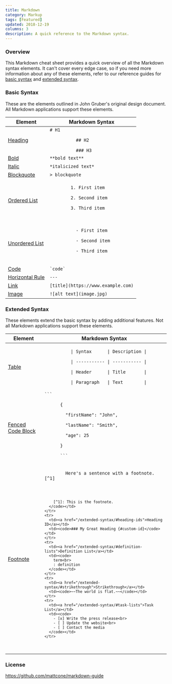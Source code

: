 ```yaml
---
title: Markdown
category: Markup
tags: [Featured]
updated: 2018-12-19
columns: 3
description: A quick reference to the Markdown syntax.
---
```


### Overview

This Markdown cheat sheet provides a quick overview of all the Markdown syntax elements. It can't cover every edge case, so if you need more information about any of these elements, refer to our reference guides for [basic syntax](/basic-syntax) and [extended syntax](/extended-syntax).

### Basic Syntax

These are the elements outlined in John Gruber's original design document. All Markdown applications support these elements.

<table class="table table-bordered">
  <thead class="thead-light">
    <tr>
      <th>Element</th>
      <th>Markdown Syntax</th>
    </tr>
  </thead>
  <tbody>
    <tr>
      <td><a href="/basic-syntax/#headings">Heading</a></td>
      <td><code># H1<br>
          ## H2<br>
          ### H3</code></td>
    </tr>
    <tr>
      <td><a href="/basic-syntax/#bold">Bold</a></td>
      <td><code>**bold text**</code></td>
    </tr>
    <tr>
      <td><a href="/basic-syntax/#italic">Italic</a></td>
      <td><code>*italicized text*</code></td>
    </tr>
    <tr>
      <td><a href="/basic-syntax/#blockquotes-1">Blockquote</a></td>
      <td><code>> blockquote</code></td>
    </tr>
    <tr>
      <td><a href="/basic-syntax/#ordered-lists">Ordered List</a></td>
      <td><code>
        1. First item<br>
        2. Second item<br>
        3. Third item<br>
      </code></td>
    </tr>
    <tr>
      <td><a href="/basic-syntax/#unordered-lists">Unordered List</a></td>
      <td>
        <code>
          - First item<br>
          - Second item<br>
          - Third item<br>
        </code>
      </td>
    </tr>
    <tr>
      <td><a href="/basic-syntax/#code">Code</a></td>
      <td><code>`code`</code></td>
    </tr>
    <tr>
      <td><a href="/basic-syntax/#horizontal-rules">Horizontal Rule</a></td>
      <td><code>---</code></td>
    </tr>
    <tr>
      <td><a href="/basic-syntax/#links">Link</a></td>
      <td><code>[title](https://www.example.com)</code></td>
    </tr>
    <tr>
      <td><a href="/basic-syntax/#images-1">Image</a></td>
      <td><code>![alt text](image.jpg)</code></td>
    </tr>
  </tbody>
</table>

### Extended Syntax

These elements extend the basic syntax by adding additional features. Not all Markdown applications support these elements.

<table class="table table-bordered">
  <thead class="thead-light">
    <tr>
      <th>Element</th>
      <th>Markdown Syntax</th>
    </tr>
  </thead>
  <tbody>
    <tr>
      <td><a href="/extended-syntax/#tables">Table</a></td>
      <td><code>
          | Syntax      | Description |<br>
          | ----------- | ----------- |<br>
          | Header      | Title       |<br>
          | Paragraph   | Text        |
      </code></td>
    </tr>
    <tr>
      <td><a href="/extended-syntax/#fenced-code-blocks">Fenced Code Block</a></td>
      <td><code>```<br>
      {<br>
      &nbsp;&nbsp;"firstName": "John",<br>
      &nbsp;&nbsp;"lastName": "Smith",<br>
      &nbsp;&nbsp;"age": 25<br>
      }<br>
      ```
      </code></td>
    </tr>
    <tr>
      <td><a href="/extended-syntax/#footnotes">Footnote</a></td>
      <td><code>
        Here's a sentence with a footnote. [^1]<br><br>

        [^1]: This is the footnote.
      </code></td>
    </tr>
    <tr>
      <td><a href="/extended-syntax/#heading-ids">Heading ID</a></td>
      <td><code>### My Great Heading {#custom-id}</code></td>
    </tr>
    <tr>
      <td><a href="/extended-syntax/#definition-lists">Definition List</a></td>
      <td><code>
        term<br>
        : definition
      </code></td>
    </tr>
    <tr>
      <td><a href="/extended-syntax/#strikethrough">Strikethrough</a></td>
      <td><code>~~The world is flat.~~</code></td>
    </tr>
    <tr>
      <td><a href="/extended-syntax/#task-lists">Task List</a></td>
      <td><code>
        - [x] Write the press release<br>
        - [ ] Update the website<br>
        - [ ] Contact the media
      </code></td>
    </tr>
  </tbody>
</table>

### License

https://github.com/mattcone/markdown-guide